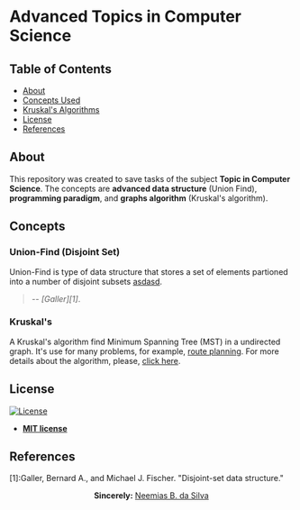 # Advanced Topics in Computer Science

## Table of Contents

- [About](##about)
- [Concepts Used](#concepts)
- [Kruskal's Algorithms](#kruska's)
- [License](##license)
- [References](##references)


## About

This repository was created to save tasks of the subject __Topic in Computer Science__. The concepts are __advanced data structure__ (Union Find), __programming paradigm__, and __graphs algorithm__ (Kruskal's algorithm).

## Concepts

### Union-Find (Disjoint Set)

Union-Find is type of data structure that stores a set of elements partioned into a number of disjoint subsets [asdasd](https://en.wikipedia.org/wiki/Disjoint-set_data_structure).

> -- <cite>[Galler][1]</cite>.

### Kruskal's

A Kruskal's algorithm find Minimum Spanning Tree (MST) in a undirected graph. It's use for many problems, for example, [route planning](https://www.researchgate.net/publication/333672845_Route_Planning_using_The_Kruskal%27s_Algorithm_A_Case_of_Lobels_Bulawayo). For more details about the algorithm, please, [click here](https://en.wikipedia.org/wiki/Kruskal%27s_algorithm).

## License

[![License](http://img.shields.io/:license-mit-blue.svg?style=flat-square)](http://badges.mit-license.org)

- **[MIT license](http://opensource.org/licenses/mit-license.php)**


## References

[1]:Galler, Bernard A., and Michael J. Fischer. "Disjoint-set data structure."

<p align="center"><b>Sincerely:</b> <a href="https://github.com/neemiasbsilva">Neemias B. da Silva</a></p>

#